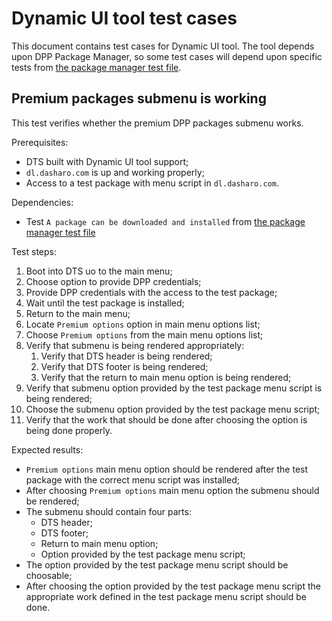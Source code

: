 # Dynamic UI tool test cases

This document contains test cases for Dynamic UI tool. The tool depends upon
DPP Package Manager, so some test cases will depend upon specific tests from
[the package manager test file](./package-manager.md).

## Premium packages submenu is working

This test verifies whether the premium DPP packages submenu works.

Prerequisites:
* DTS built with Dynamic UI tool support;
* `dl.dasharo.com` is up and working properly;
* Access to a test package with menu script in `dl.dasharo.com`.

Dependencies:
* Test `A package can be downloaded and installed` from [the package manager
  test file](./package-manager.md)

Test steps:
1. Boot into DTS uo to the main menu;
2. Choose option to provide DPP credentials;
3. Provide DPP credentials with the access to the test package;
4. Wait until the test package is installed;
5. Return to the main menu;
6. Locate `Premium options` option in main menu options list;
7. Choose `Premium options` from the main menu options list;
8. Verify that submenu is being rendered appropriately:
    1. Verify that DTS header is being rendered;
    2. Verify that DTS footer is being rendered;
    3. Verify that the return to main menu option is being rendered;
9. Verify that submenu option provided by the test package menu script is being
  rendered;
10. Choose the submenu option provided by the test package menu script;
11. Verify that the work that should be done after choosing the option is being
  done properly.

Expected results:
* `Premium options` main menu option should be rendered after the test package
  with the correct menu script was installed;
* After choosing `Premium options` main menu option the submenu should be
  rendered;
* The submenu should contain four parts:
    - DTS header;
    - DTS footer;
    - Return to main menu option;
    - Option provided by the test package menu script;
* The option provided by the test package menu script should be choosable;
* After choosing the option provided by the test package menu script the
  appropriate work defined in the test package menu script should be done.
